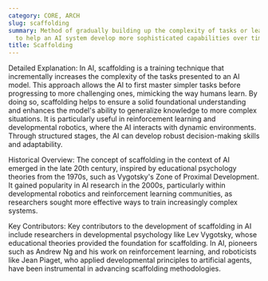 ```yaml
---
category: CORE, ARCH
slug: scaffolding
summary: Method of gradually building up the complexity of tasks or learning environments
  to help an AI system develop more sophisticated capabilities over time.
title: Scaffolding
---
```


Detailed Explanation:
In AI, scaffolding is a training technique that incrementally increases the complexity of the tasks presented to an AI model. This approach allows the AI to first master simpler tasks before progressing to more challenging ones, mimicking the way humans learn. By doing so, scaffolding helps to ensure a solid foundational understanding and enhances the model's ability to generalize knowledge to more complex situations. It is particularly useful in reinforcement learning and developmental robotics, where the AI interacts with dynamic environments. Through structured stages, the AI can develop robust decision-making skills and adaptability.

Historical Overview:
The concept of scaffolding in the context of AI emerged in the late 20th century, inspired by educational psychology theories from the 1970s, such as Vygotsky's Zone of Proximal Development. It gained popularity in AI research in the 2000s, particularly within developmental robotics and reinforcement learning communities, as researchers sought more effective ways to train increasingly complex systems.

Key Contributors:
Key contributors to the development of scaffolding in AI include researchers in developmental psychology like Lev Vygotsky, whose educational theories provided the foundation for scaffolding. In AI, pioneers such as Andrew Ng and his work on reinforcement learning, and roboticists like Jean Piaget, who applied developmental principles to artificial agents, have been instrumental in advancing scaffolding methodologies.
